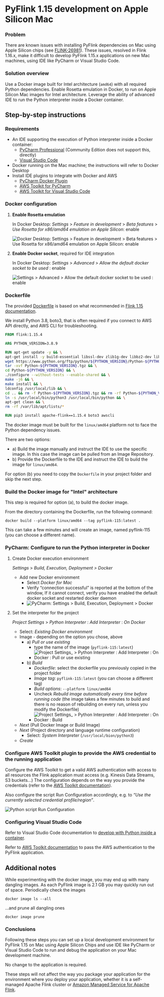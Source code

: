 # PyFlink 1.15 development on Apple Silicon Mac

### Problem

There are known issues with installing PyFlink dependencies on Mac using Apple Silicon chips (see [FLINK-26981](https://issues.apache.org/jira/browse/FLINK-26981)). These issues, resolved in Flink 1.16.x, make it difficult to develop PyFlink 1.15.x applications on new Mac machines, using IDE like PyCharm or Visual Studio Code.

### Solution overview

Use a Docker image built for Intel architecture (`amd64`) with all required Python dependencies.
Enable Rosetta emulation in Docker, to run on Apple Silicon Mac images for Intel architecture.
Leverage the ability of advanced IDE to run the Python interpreter inside a Docker container.

## Step-by-step instructions

### Requirements

* An IDE supporting the execution of Python interpreter inside a Docker container:
    * [PyCharm Professional](https://www.jetbrains.com/help/pycharm/using-docker-as-a-remote-interpreter.html) (Community Edition does not support this, directly)
    * [Visual Studio Code](https://code.visualstudio.com/docs/devcontainers/containers)
* Docker running on the Mac machine; the instructions will refer to Docker Desktop
* Install IDE plugins to integrate with Docker and AWS
    * [PyCharm Docker Plugin](https://www.jetbrains.com/help/pycharm/docker.html)
    * [AWS Toolkit for PyCharm](https://aws.amazon.com/pycharm/)
    * [AWS Toolkit for Visual Studio Code](https://aws.amazon.com/visualstudiocode/)

### Docker configuration

1. **Enable Rosetta emulation**
   
    In Docker Desktop: _Settings_ > _Feature in development_ > _Beta features_ > _Use Rosetta for x86/amd64 emulation on Apple Silicon_: enable

    ![Docker Desktop: Settings > Feature in development > Beta features > Use Rosetta for x86/amd64 emulation on Apple Silicon: enable](images/docker-enable_rosetta.png)

2. **Enable Docker socket**, required for IDE integration

    In Docker Desktop: _Settings_ > _Advanced_ > _Allow the default docker socket to be used_ : enable

    ![Settings > Advanced > Allow the default docker socket to be used : enable](images/docker-enable_socket.png)

### Dockerfile

The provided [Dockerfile](./Dockerfile) is based on what recommended in [Flink 1.15 documentation](https://nightlies.apache.org/flink/flink-docs-release-1.15/docs/deployment/resource-providers/standalone/docker/#using-flink-python-on-docker). 

We install Python 3.8, boto3, that is often required if you connect to AWS API directly, and AWS CLI for troubleshooting.

```dockerfile
FROM flink:1.15.4

ARG PYTHON_VERSION=3.8.9

RUN apt-get update -y && \
apt-get install -y build-essential libssl-dev zlib1g-dev libbz2-dev libffi-dev && \
wget https://www.python.org/ftp/python/${PYTHON_VERSION}/Python-${PYTHON_VERSION}.tgz && \
tar -xvf Python-${PYTHON_VERSION}.tgz && \
cd Python-${PYTHON_VERSION} && \
./configure --without-tests --enable-shared && \
make -j6 && \
make install && \
ldconfig /usr/local/lib && \
cd .. && rm -f Python-${PYTHON_VERSION}.tgz && rm -rf Python-${PYTHON_VERSION} && \
ln -s /usr/local/bin/python3 /usr/local/bin/python && \
apt-get clean && \
rm -rf /var/lib/apt/lists/*

RUN pip3 install apache-flink==1.15.4 boto3 awscli
```

The docker image must be built for the `linux/amd64` platform not to face the Python dependency issues.

There are two options:

* a) Build the image manually and instruct the IDE to use the specific image. In this case the image can be pulled from an Image Repository.
* b) Provide the Dockerfile to the IDE and instruct the IDE to build the image for `linux/amd64`.

For option (b) you need to copy the `Dockerfile` in your project folder and skip the next step.

### Build the Docker image for "Intel" architecture

This step is required for option (a), to build the docker image.

From the directory containing the Dockerfile, run the following command:

```shell
docker build --platform linux/amd64 --tag pyflink-115:latest .
```

This can take a few minutes and will create an image, named pyflink-115 (you can choose a different name).

### PyCharm: Configure to run the Python interpreter in Docker

1. Create Docker execution environment
  
    _Settings_ > _Build, Execution, Deployment > Docker_
    
    * Add new Docker environment
        * Select *Docker for Mac*
        * Verify  “connection successful” is reported at the bottom of the window,
          If it cannot connect, verify you have enabled the default docker socket and restarted docker daemon
        * ![PyCharm: Settings > Build, Execution, Deployment > Docker](images/pycharm-setup_execution_environment.png)

2. Set the interpreter for the project
  
    _Project Settings_ > _Python Interpreter_ : _Add Interpreter_ : _On Docker_

    * Select: _Existing Docker environment_
    * Image - depending on the option you chose, above
       * a) _Pull or use existing_
         * type the name of the image (`pyflink-115:latest`)
         * ![Project Settings_ > Python Interpreter : Add Interpreter : On Docker : Pull or use existing](images/pycharm-setup_python_interpreter-image.png)
       * b) _Build_
         * _Dockerfile_: select the dockerfile you previously copied in the project folder
         * _Image tag_: `pyflink-115:latest` (you can choose a different tag)
         * _Build options_: `--platform linux/amd64`
         * Uncheck _Rebuild image automatically every time before running code_ (the image takes a few minutes to build and there is no reason of rebuilding on every run, unless you modify the Dockerfile) 
         * ![Project Settings_ > Python Interpreter : Add Interpreter : On Docker : Build](images/pycharm-setup_python_interpreter-build.png)
    * *Next* (Pull Docker Image or Build Image)
    * *Next* (Project directory and language runtime configuration)
      * Select: _System Interpreter_ (`/usr/local/bion/python3`)
    * *Create*

### Configure AWS Toolkit plugin to provide the AWS credential to the running application

Configure the AWS Toolkit to get a valid AWS authentication with access to all resources the Flink application must access (e.g. Kinesis Data Streams, S3 buckets...)
The configuration depends on the way you provide the credentials (refer to the [AWS Toolkit documentation](https://docs.aws.amazon.com/toolkit-for-jetbrains/latest/userguide/welcome.html)).

Also configure the script Run Configuration accordingly, e.g. to _“Use the currently selected credential profile/region”_.


![Python script Run Configuration](images/pycharm_run_configuration.png)

### Configuring Visual Studio Code

Refer to Visual Studio Code documentation to [develop with Python inside a container](https://code.visualstudio.com/docs/devcontainers/containers).

Refer to [AWS Toolkit documentation](https://docs.aws.amazon.com/toolkit-for-jetbrains/latest/userguide/welcome.html) to pass the AWS authentication to the PyFlink application.

## Additional notes

While experimenting with the docker image, you may end up with many dangling images. As each PyFlink image is 2.1 GB you may quickly run out of space.
Periodically check the images 

```shell
docker image ls --all
```

...and prune all dangling ones

```shell
docker image prune
```

### Conclusions

Following these steps you can set up a local development environment for PyFlink 1.15 on Mac using Apple Silicon Chips and use IDE like PyCharm or Visual Studio Code to run and debug the application on your Mac development machine.

No change to the application is required.

These steps will not affect the way you package your application for the environment where you deploy your application, whether it is a self-managed Apache Flink cluster or [Amazon Managed Service for Apache Flink](https://aws.amazon.com/managed-service-apache-flink/).
